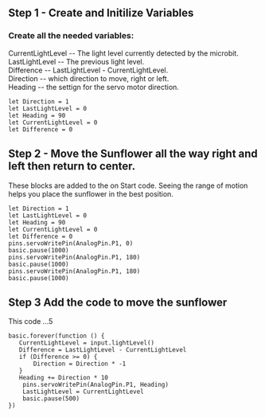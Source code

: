 ## Step 1 - Create and Initilize Variables
### Create all the needed variables:

CurrentLightLevel -- The light level currently detected by the microbit.  
LastLightLevel -- The previous light level.  
Difference -- LastLightLevel - CurrentLightLevel.  
Direction -- which direction to move, right or left.  
Heading -- the settign for the servo motor direction.     


```blocks
let Direction = 1
let LastLightLevel = 0
let Heading = 90
let CurrentLightLevel = 0
let Difference = 0
```


## Step 2 - Move the Sunflower all the way right and left then return to center.
These blocks are added to the on Start code.  Seeing the range of motion helps you place the sunflower in the best position.

```blocks
let Direction = 1
let LastLightLevel = 0
let Heading = 90
let CurrentLightLevel = 0
let Difference = 0
pins.servoWritePin(AnalogPin.P1, 0)
basic.pause(1000)
pins.servoWritePin(AnalogPin.P1, 180)
basic.pause(1000)
pins.servoWritePin(AnalogPin.P1, 180)
basic.pause(1000)
```

## Step 3 Add the code to move the sunflower
This code ...5

```blocks
basic.forever(function () {
   CurrentLightLevel = input.lightLevel()
   Difference = LastLightLevel - CurrentLightLevel
   if (Difference >= 0) {
       Direction = Direction * -1
   }
   Heading += Direction * 10
    pins.servoWritePin(AnalogPin.P1, Heading)
    LastLightLevel = CurrentLightLevel
    basic.pause(500)
})
```

<script src="https://makecode.com/gh-pages-embed.js"></script><script>makeCodeRender("{{ site.makecode.home_url }}", "{{ site.github.owner_name }}/{{ site.github.repository_name }}");</script>
